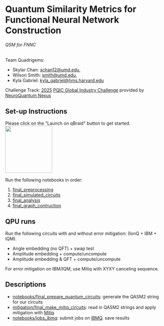 # Quantum Similarity Metrics for Functional Neural Network Construction

###### QSM for FNNC
Team Quadrigems:
* Skylar Chan: [schan12@umd.edu](schan12@umd.edu),
* Wilson Smith: [smith@umd.edu](smith@umd.edu),
* Kyla Gabriel: [kyla_gabriel@hms.harvard.edu](kyla_gabriel@hms.harvard.edu)

Challenge Track: [2025](https://web.archive.org/web/20250622115932/https://www.pqic.org/challenge) [PQIC Global Industry Challenge](https://www.pqic.org/challenge) provided by [NeuroQuantum Nexus](https://web.archive.org/web/20250622115008/https://gcell.umd.edu/)


## Set-up Instructions
Please click on the "Launch on qBraid" button to get started.   
[<img src="https://qbraid-static.s3.amazonaws.com/logos/Launch_on_qBraid_white.png" width="150">](https://account.qbraid.com?gitHubUrl=https://github.com/0mWh/pqic-gic-quadrigems.git)

Run the following notebooks in order:
1. [final_preprocessing](/notebooks/final_preprocessing.ipynb)
2. [final_simulated_circuits](/notebooks/final_simulated_circuits.ipynb)
3. [final_analysis](/notebooks/final_analysis.ipynb)
4. [final_graph_contruction](/notebooks/final_graph_contruction.ipynb)


## QPU runs
Run the following circuits with and without error mitigation: (IonQ + IBM + IQM).

- Angle embedding (no QFT) + swap test
- Amplitude embedding + compute/uncompute
- Amplitude embedding & QFT + compute/uncompute

For error mitigation on IBM/IQM, use Mitiq with XYXY canceling sequence.


## Descriptions
- [notebooks/final_prepare_quantum_circuits](/notebooks/final_prepare_quantum_circuits.ipynb): generate the QASM2 string for our circuits
- [mitigation/final_make_mitiq_circuits](/mitigation/final_make_mitiq_circuits.ipynb): read in QASM2 strings and apply mitigation with [Mitiq](https://github.com/unitaryfoundation/mitiq)
- [notebooks/jobs_ibmq](/notebooks/jobs_ibmq.ipynb): submit jobs on [IBMQ](https://quantum.ibm.com/). save results